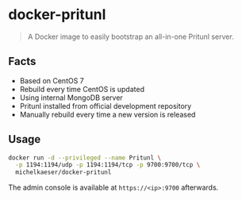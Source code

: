 # docker-pritunl

> A Docker image to easily bootstrap an all-in-one Pritunl server.

## Facts

- Based on CentOS 7
- Rebuild every time CentOS is updated
- Using internal MongoDB server
- Pritunl installed from official development repository
- Manually rebuild every time a new version is released

## Usage

```bash
docker run -d --privileged --name Pritunl \
  -p 1194:1194/udp -p 1194:1194/tcp -p 9700:9700/tcp \
  michelkaeser/docker-pritunl
```

The admin console is available at `https://<ip>:9700` afterwards.